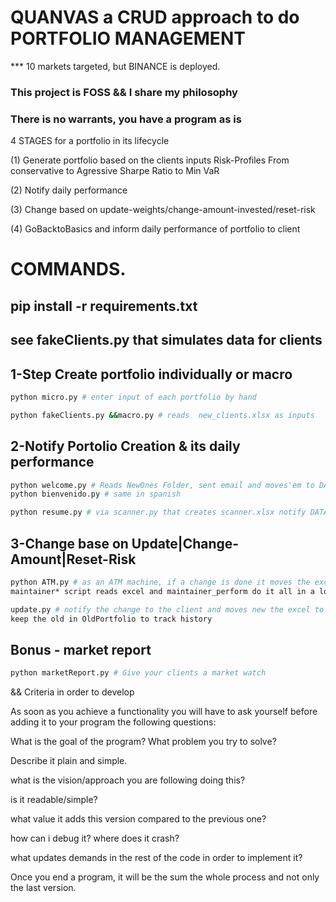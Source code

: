 # QUANVAS a CRUD approach to do PORTFOLIO MANAGEMENT
*** 10 markets targeted, but BINANCE is deployed.

### This project is FOSS && I share my philosophy 
### There is no warrants, you have a program as is

4 STAGES for a portfolio in its lifecycle

(1) Generate portfolio based on the clients inputs
Risk-Profiles From conservative to Agressive Sharpe Ratio to Min VaR

(2) Notify daily performance 

(3) Change based on update-weights/change-amount-invested/reset-risk

(4) GoBacktoBasics and inform daily performance of portfolio to client

# COMMANDS.

## pip install -r requirements.txt
## see fakeClients.py that simulates data for clients


## 1-Step Create portfolio individually or macro 
```bash
python micro.py # enter input of each portfolio by hand

python fakeClients.py &&macro.py # reads  new_clients.xlsx as inputs
```
## 2-Notify Portolio Creation & its daily performance 
```bash
python welcome.py # Reads NewOnes Folder, sent email and moves'em to DATABASE
python bienvenido.py # same in spanish

python resume.py # via scanner.py that creates scanner.xlsx notify DATABASE performance
```
## 3-Change base on Update|Change-Amount|Reset-Risk
```bash
python ATM.py # as an ATM machine, if a change is done it moves the excel to Update/ folder
maintainer* script reads excel and maintainer_perform do it all in a loop

update.py # notify the change to the client and moves new the excel to DATABASE,
keep the old in OldPortfolio to track history
```
## Bonus - market report 
```bash
python marketReport.py # Give your clients a market watch
```

&& Criteria in order to develop

As soon as you achieve a functionality you will have to ask yourself before adding
it to your program the following questions:

What is the goal of the program? What problem you try to solve?

Describe it plain and simple.

what is the vision/approach you are following doing this?

is it readable/simple? 

what value it adds this version compared to the previous one?

how can i debug it? where does it crash?

what updates demands in the rest of the code in order to implement it?

Once you end a program, it will be the sum the whole process and not only
the last version.
